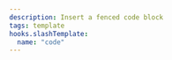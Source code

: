 ```yaml
---
description: Insert a fenced code block
tags: template
hooks.slashTemplate:
  name: "code"
---
```

```|^|

```
